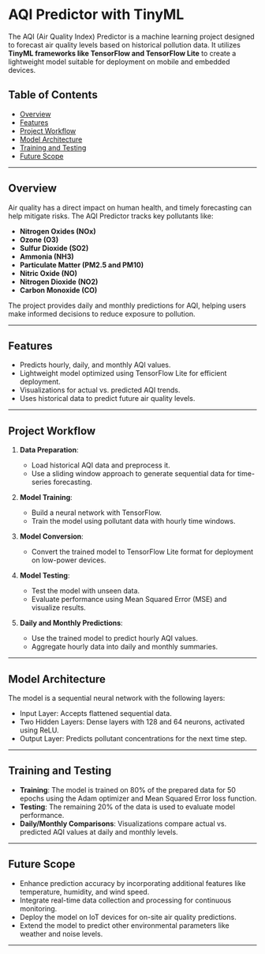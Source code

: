 # AQI Predictor with TinyML

The AQI (Air Quality Index) Predictor is a machine learning project designed to forecast air quality levels based on historical pollution data. It utilizes **TinyML frameworks like TensorFlow and TensorFlow Lite** to create a lightweight model suitable for deployment on mobile and embedded devices.

## Table of Contents
- [Overview](#overview)
- [Features](#features)
- [Project Workflow](#project-workflow)
- [Model Architecture](#model-architecture)
- [Training and Testing](#training-and-testing)
- [Future Scope](#future-scope)

---

## Overview
Air quality has a direct impact on human health, and timely forecasting can help mitigate risks. The AQI Predictor tracks key pollutants like:
- **Nitrogen Oxides (NOx)**
- **Ozone (O3)**
- **Sulfur Dioxide (SO2)**
- **Ammonia (NH3)**
- **Particulate Matter (PM2.5 and PM10)**
- **Nitric Oxide (NO)**
- **Nitrogen Dioxide (NO2)**
- **Carbon Monoxide (CO)**

The project provides daily and monthly predictions for AQI, helping users make informed decisions to reduce exposure to pollution.

---

## Features
- Predicts hourly, daily, and monthly AQI values.
- Lightweight model optimized using TensorFlow Lite for efficient deployment.
- Visualizations for actual vs. predicted AQI trends.
- Uses historical data to predict future air quality levels.

---

## Project Workflow
1. **Data Preparation**:  
   - Load historical AQI data and preprocess it.
   - Use a sliding window approach to generate sequential data for time-series forecasting.

2. **Model Training**:  
   - Build a neural network with TensorFlow.
   - Train the model using pollutant data with hourly time windows.

3. **Model Conversion**:  
   - Convert the trained model to TensorFlow Lite format for deployment on low-power devices.

4. **Model Testing**:  
   - Test the model with unseen data.
   - Evaluate performance using Mean Squared Error (MSE) and visualize results.

5. **Daily and Monthly Predictions**:  
   - Use the trained model to predict hourly AQI values.
   - Aggregate hourly data into daily and monthly summaries.

---

## Model Architecture
The model is a sequential neural network with the following layers:
- Input Layer: Accepts flattened sequential data.
- Two Hidden Layers: Dense layers with 128 and 64 neurons, activated using ReLU.
- Output Layer: Predicts pollutant concentrations for the next time step.

---

## Training and Testing
- **Training**: The model is trained on 80% of the prepared data for 50 epochs using the Adam optimizer and Mean Squared Error loss function.
- **Testing**: The remaining 20% of the data is used to evaluate model performance.
- **Daily/Monthly Comparisons**: Visualizations compare actual vs. predicted AQI values at daily and monthly levels.

---

## Future Scope
- Enhance prediction accuracy by incorporating additional features like temperature, humidity, and wind speed.
- Integrate real-time data collection and processing for continuous monitoring.
- Deploy the model on IoT devices for on-site air quality predictions.
- Extend the model to predict other environmental parameters like weather and noise levels.

---
